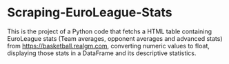 # Scraping-EuroLeague-Stats
This is the project of a Python code that fetchs a HTML table containing EuroLeague stats (Team averages, opponent averages and advanced stats) from https://basketball.realgm.com, converting numeric values to float, displaying those stats in a DataFrame and its descriptive statistics.
